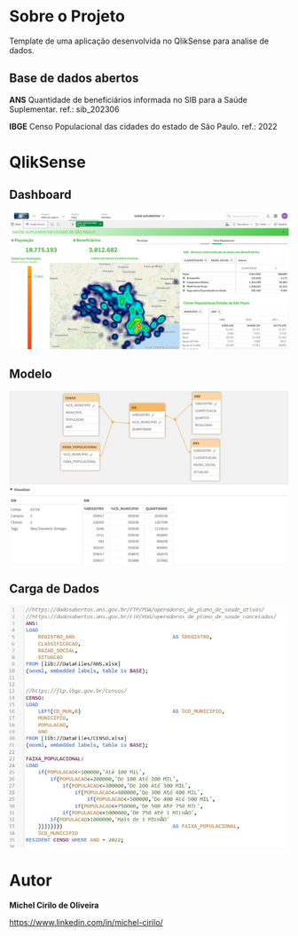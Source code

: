 # Sobre o Projeto

Template de uma aplicação desenvolvida no QlikSense para analise de dados.

## Base de dados abertos

**ANS**
  Quantidade de beneficiários informada no SIB para a Saúde Suplementar. ref.: sib_202306
  
**IBGE**
  Censo Populacional das cidades do estado de São Paulo. ref.: 2022


# QlikSense

## Dashboard
![Dashboard](https://github.com/MichelCirilo/saude_suplementar_sp/blob/main/image/Dash.jpg)

## Modelo
![Modelo de Dados](https://github.com/MichelCirilo/saude_suplementar_sp/blob/main/image/modelo.jpg)

## Carga de Dados
![Editor de Carga de Dados](https://github.com/MichelCirilo/saude_suplementar_sp/blob/main/image/Editor.jpg)


# Autor

**Michel Cirilo de Oliveira**

https://www.linkedin.com/in/michel-cirilo/

